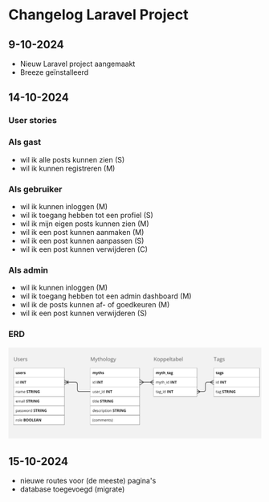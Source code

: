 # Changelog Laravel Project
## 9-10-2024
* Nieuw Laravel project aangemaakt
* Breeze geïnstalleerd

## 14-10-2024
### User stories
### Als gast
* wil ik alle posts kunnen zien (S)
* wil ik kunnen registreren (M)

### Als gebruiker
* wil ik kunnen inloggen (M)
* wil ik toegang hebben tot een profiel (S)
* wil ik mijn eigen posts kunnen zien (M)
* wil ik een post kunnen aanmaken (M)
* wil ik een post kunnen aanpassen (S)
* wil ik een post kunnen verwijderen (C)

### Als admin
* wil ik kunnen inloggen (M)
* wil ik toegang hebben tot een admin dashboard (M)
* wil ik de posts kunnen af- of goedkeuren (M)
* wil ik een post kunnen verwijderen (S)

### ERD
![ERD.png](images/ERD.png)

## 15-10-2024
* nieuwe routes voor (de meeste) pagina's
* database toegevoegd (migrate)


